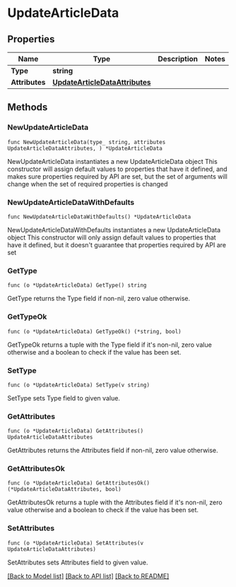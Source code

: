 # UpdateArticleData

## Properties

Name | Type | Description | Notes
------------ | ------------- | ------------- | -------------
**Type** | **string** |  | 
**Attributes** | [**UpdateArticleDataAttributes**](UpdateArticleDataAttributes.md) |  | 

## Methods

### NewUpdateArticleData

`func NewUpdateArticleData(type_ string, attributes UpdateArticleDataAttributes, ) *UpdateArticleData`

NewUpdateArticleData instantiates a new UpdateArticleData object
This constructor will assign default values to properties that have it defined,
and makes sure properties required by API are set, but the set of arguments
will change when the set of required properties is changed

### NewUpdateArticleDataWithDefaults

`func NewUpdateArticleDataWithDefaults() *UpdateArticleData`

NewUpdateArticleDataWithDefaults instantiates a new UpdateArticleData object
This constructor will only assign default values to properties that have it defined,
but it doesn't guarantee that properties required by API are set

### GetType

`func (o *UpdateArticleData) GetType() string`

GetType returns the Type field if non-nil, zero value otherwise.

### GetTypeOk

`func (o *UpdateArticleData) GetTypeOk() (*string, bool)`

GetTypeOk returns a tuple with the Type field if it's non-nil, zero value otherwise
and a boolean to check if the value has been set.

### SetType

`func (o *UpdateArticleData) SetType(v string)`

SetType sets Type field to given value.


### GetAttributes

`func (o *UpdateArticleData) GetAttributes() UpdateArticleDataAttributes`

GetAttributes returns the Attributes field if non-nil, zero value otherwise.

### GetAttributesOk

`func (o *UpdateArticleData) GetAttributesOk() (*UpdateArticleDataAttributes, bool)`

GetAttributesOk returns a tuple with the Attributes field if it's non-nil, zero value otherwise
and a boolean to check if the value has been set.

### SetAttributes

`func (o *UpdateArticleData) SetAttributes(v UpdateArticleDataAttributes)`

SetAttributes sets Attributes field to given value.



[[Back to Model list]](../README.md#documentation-for-models) [[Back to API list]](../README.md#documentation-for-api-endpoints) [[Back to README]](../README.md)


